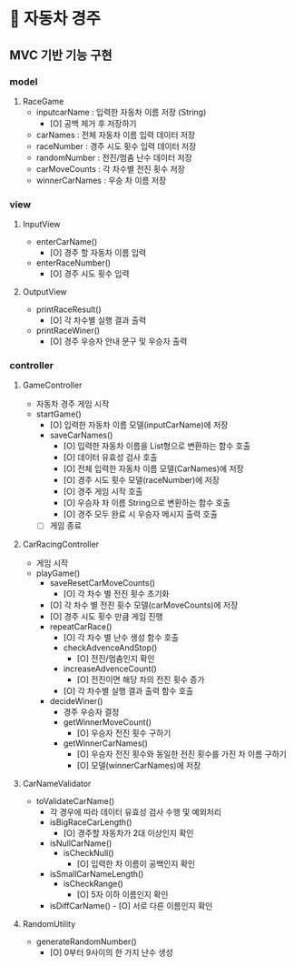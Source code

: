 # 🚗 자동차 경주

## MVC 기반 기능 구현

### model
1. RaceGame
	- inputcarName : 입력한 자동차 이름 저장 (String)
		- [O] 공백 제거 후 저장하기
    - carNames : 전체 자동차 이름 입력 데이터 저장
	- raceNumber : 경주 시도 횟수 입력 데이터 저장
	- randomNumber : 전진/멈춤 난수 데이터 저장
	- carMoveCounts : 각 차수별 전진 횟수 저장
	- winnerCarNames : 우승 차 이름 저장 

### view
1. InputView
	- enterCarName()
		- [O] 경주 할 자동차 이름 입력
	- enterRaceNumber()
		- [O] 경주 시도 횟수 입력

2. OutputView
	- printRaceResult()
		- [O] 각 차수별 실행 결과 출력
	- printRaceWiner()
		- [O] 경주 우승자 안내 문구 및 우승자 출력

### controller
1. GameController
	- 자동차 경주 게임 시작
	- startGame()
		- [O] 입력한 자동차 이름 모델(inputCarName)에 저장
		- saveCarNames()
		    - [O] 입력한 자동차 이름을 List형으로 변환하는 함수 호출
			- [O] 데이터 유효성 검사 호출
			- [O] 전체 입력한 자동차 이름 모델(CarNames)에 저장
		    - [O] 경주 시도 횟수 모델(raceNumber)에 저장
			- [O] 경주 게임 시작 호출
			- [O] 우승자 차 이름 String으로 변환하는 함수 호출
			- [O] 경주 모두 완료 시 우승자 메시지 출력 호출
		- [ ] 게임 종료

2. CarRacingController
    - 게임 시작
	- playGame()
		- saveResetCarMoveCounts()
			- [O] 각 차수 별 전진 횟수 초기화
		- [O] 각 차수 별 전진 횟수 모델(carMoveCounts)에 저장
		- [O] 경주 시도 횟수 만큼 게임 진행
		- repeatCarRace()
			- [O] 각 차수 별 난수 생성 함수 호출
			- checkAdvenceAndStop() 
			    - [O] 전진/멈춤인지 확인
			- increaseAdvenceCount()
				- [O] 전진이면 해당 차의 전진 횟수 증가
			- [O] 각 차수별 실행 결과 출력 함수 호출
		- decideWiner()
			- 경주 우승자 결정
			- getWinnerMoveCount()
				- [O] 우승자 전진 횟수 구하기
			- getWinnerCarNames()
				- [O] 우승자 전진 횟수와 동일한 전진 횟수를 가진 차 이름 구하기
				- [O] 모델(winnerCarNames)에 저장

3. CarNameValidator
	- toValidateCarName()
		- 각 경우에 따라 데이터 유효성 검사 수행 및 예외처리
		- isBigRaceCarLength()
			- [O] 경주할 자동차가 2대 이상인지 확인
		- isNullCarName()
			- isCheckNull()
				- [O] 입력한 차 이름이 공백인지 확인
		- isSmallCarNameLength()
			- isCheckRange()
				- [O] 5자 이하 이름인지 확인
		- isDiffCarName()
		        - [O] 서로 다른 이름인지 확인

4. RandomUtility
	- generateRandomNumber()
		- [O] 0부터 9사이의 한 가지 난수 생성